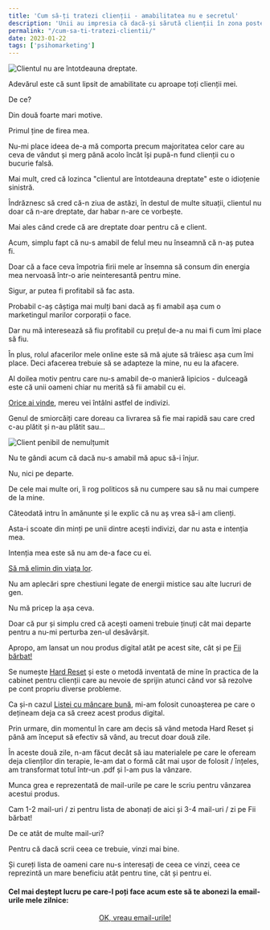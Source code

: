 ```yaml
---
title: 'Cum să-ți tratezi clienții - amabilitatea nu e secretul'
description: 'Unii au impresia că dacă-și sărută clienții în zona posterioară, vor face mai mulți bani. Adevărul poate fi diferit și să nu implice pupături.'
permalink: "/cum-sa-ti-tratezi-clientii/"
date: 2023-01-22
tags: ['psihomarketing']
---
```


![Clientul nu are întotdeauna dreptate.](/assets/images/gallery/de-ce-nu-sunt-amabil-cu-unii-clienti.jpg)

Adevărul este că sunt lipsit de amabilitate cu aproape toți clienții mei. 

De ce?

Din două foarte mari motive.

Primul ține de firea mea.

Nu-mi place ideea de-a mă comporta precum majoritatea celor care au ceva de vândut și merg până acolo încât își pupă-n fund clienții cu o bucurie falsă.

Mai mult, cred că lozinca "clientul are întotdeauna dreptate" este o idioțenie sinistră.

Îndrăznesc să cred că-n ziua de astăzi, în destul de multe situații, clientul nu doar că n-are dreptate, dar habar n-are ce vorbește.

Mai ales când crede că are dreptate doar pentru că e client.

Acum, simplu fapt că nu-s amabil de felul meu nu înseamnă că n-aș putea fi.

Doar că a face ceva împotria firii mele ar însemna să consum din energia mea nervoasă într-o arie neinteresantă pentru mine.

Sigur, ar putea fi profitabil să fac asta.

Probabil c-aș câștiga mai mulți bani dacă aș fi amabil așa cum o marketingul marilor corporații o face.

Dar nu mă interesează să fiu profitabil cu prețul de-a nu mai fi cum îmi place să fiu.

În plus, rolul afacerilor mele online este să mă ajute să trăiesc așa cum îmi place. Deci afacerea trebuie să se adapteze la mine, nu eu la afacere.

Al doilea motiv pentru care nu-s amabil de-o manieră lipicios - dulceagă este că unii oameni chiar nu merită să fii amabil cu ei.

[Orice ai vinde](https://shop.beldie.ro/), mereu vei întâlni astfel de indivizi.

Genul de smiorcăiți care doreau ca livrarea să fie mai rapidă sau care cred c-au plătit și n-au plătit sau...

![Client penibil de nemulțumit](/assets/images/gallery/client-nemultumit.jpg)

Nu te gândi acum că dacă nu-s amabil mă apuc să-i înjur.

Nu, nici pe departe.

De cele mai multe ori, îi rog politicos să nu cumpere sau să nu mai cumpere de la mine.

Câteodată intru în amănunte și le explic că nu aș vrea să-i am clienți.

Asta-i scoate din minți pe unii dintre acești indivizi, dar nu asta e intenția mea.

Intenția mea este să nu am de-a face cu ei.

[Să mă elimin din viața lor](https://beldie.ro/invidie/).

Nu am aplecări spre chestiuni legate de energii mistice sau alte lucruri de gen.

Nu mă pricep la așa ceva.

Doar că pur și simplu cred că acești oameni trebuie ținuți cât mai departe pentru a nu-mi perturba zen-ul desăvârșit.

Apropo, am lansat un nou produs digital atât pe acest site, cât și pe [Fii bărbat!](https://www.fiibarbat.ro)

Se numește [Hard Reset](https://beldie.ro/hard-reset/) și este o metodă inventată de mine în practica de la cabinet pentru clienții care au nevoie de sprijin atunci când vor să rezolve pe cont propriu diverse probleme.

Ca și-n cazul [Listei cu mâncare bună](https://beldie.ro/lista-cu-mancare-buna/), mi-am folosit cunoașterea pe care o dețineam deja ca să creez acest produs digital.

Prin urmare, din momentul în care am decis să vând metoda Hard Reset și până am început să efectiv să vând, au trecut doar două zile.

În aceste două zile, n-am făcut decât să iau materialele pe care le ofeream deja clienților din terapie, le-am dat o formă cât mai ușor de folosit / înțeles, am transformat totul într-un .pdf și l-am pus la vânzare.

Munca grea e reprezentată de mail-urile pe care le scriu pentru vânzarea acestui produs.

Cam 1-2 mail-uri / zi pentru lista de abonați de aici și 3-4 mail-uri / zi pe Fii bărbat!

De ce atât de multe mail-uri?

Pentru că dacă scrii ceea ce trebuie, vinzi mai bine.

Și cureți lista de oameni care nu-s interesați de ceea ce vinzi, ceea ce reprezintă un mare beneficiu atât pentru tine, cât și pentru ei.

#### Cel mai deștept lucru pe care-l poți face acum este să te abonezi la email-urile mele zilnice:

  <p style="text-align:center;">
      <a href="https://beldie.berserkermail.com/join?ref=beldie.ro" class="button" data-button-variant="secondary">OK, vreau email-urile!</a>
      </p>